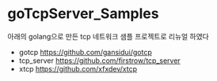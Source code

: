 # goTcpServer_Samples
아래의 golang으로 만든 tcp 네트워크 샘플 프로젝트로 리뉴얼 하였다
- gotcp https://github.com/gansidui/gotcp
- tcp_server  https://github.com/firstrow/tcp_server
- xtcp https://github.com/xfxdev/xtcp
  
